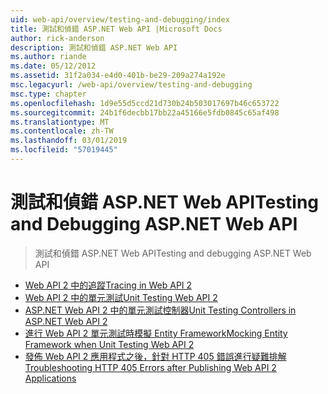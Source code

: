```yaml
---
uid: web-api/overview/testing-and-debugging/index
title: 測試和偵錯 ASP.NET Web API |Microsoft Docs
author: rick-anderson
description: 測試和偵錯 ASP.NET Web API
ms.author: riande
ms.date: 05/12/2012
ms.assetid: 31f2a034-e4d0-401b-be29-209a274a192e
msc.legacyurl: /web-api/overview/testing-and-debugging
msc.type: chapter
ms.openlocfilehash: 1d9e55d5ccd21d730b24b503017697b46c653722
ms.sourcegitcommit: 24b1f6decbb17bb22a45166e5fdb0845c65af498
ms.translationtype: MT
ms.contentlocale: zh-TW
ms.lasthandoff: 03/01/2019
ms.locfileid: "57019445"
---
```

<a name="testing-and-debugging-aspnet-web-api"></a><span data-ttu-id="cce0f-103">測試和偵錯 ASP.NET Web API</span><span class="sxs-lookup"><span data-stu-id="cce0f-103">Testing and Debugging ASP.NET Web API</span></span>
====================
> <span data-ttu-id="cce0f-104">測試和偵錯 ASP.NET Web API</span><span class="sxs-lookup"><span data-stu-id="cce0f-104">Testing and debugging ASP.NET Web API</span></span>


- [<span data-ttu-id="cce0f-105">Web API 2 中的追蹤</span><span class="sxs-lookup"><span data-stu-id="cce0f-105">Tracing in Web API 2</span></span>](tracing-in-aspnet-web-api.md)
- [<span data-ttu-id="cce0f-106">Web API 2 中的單元測試</span><span class="sxs-lookup"><span data-stu-id="cce0f-106">Unit Testing Web API 2</span></span>](unit-testing-with-aspnet-web-api.md)
- [<span data-ttu-id="cce0f-107">ASP.NET Web API 2 中的單元測試控制器</span><span class="sxs-lookup"><span data-stu-id="cce0f-107">Unit Testing Controllers in ASP.NET Web API 2</span></span>](unit-testing-controllers-in-web-api.md)
- [<span data-ttu-id="cce0f-108">進行 Web API 2 單元測試時模擬 Entity Framework</span><span class="sxs-lookup"><span data-stu-id="cce0f-108">Mocking Entity Framework when Unit Testing Web API 2</span></span>](mocking-entity-framework-when-unit-testing-aspnet-web-api-2.md)
- [<span data-ttu-id="cce0f-109">發佈 Web API 2 應用程式之後，針對 HTTP 405 錯誤進行疑難排解</span><span class="sxs-lookup"><span data-stu-id="cce0f-109">Troubleshooting HTTP 405 Errors after Publishing Web API 2 Applications</span></span>](troubleshooting-http-405-errors-after-publishing-web-api-applications.md)
